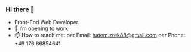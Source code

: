 ### Hi there 👋
- Front-End Web Developer.
- 👯 I’m opening to work.
- 📫 How to reach me: 
      per Email: hatem.zrek88@gmail.com
      per Phone: +49 176 66854641

